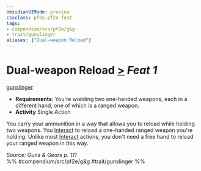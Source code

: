 ```yaml
---
obsidianUIMode: preview
cssclass: pf2e,pf2e-feat
tags:
- compendium/src/pf2e/g&g
- trait/gunslinger
aliases: ["Dual-weapon Reload"]
---
```

# Dual-weapon Reload  [>](../../rules/core-rulebook/chapter-9-playing-the-game.md#Actions "Single Action") *Feat 1*  
[gunslinger](../../rules/traits/gunslinger-g-g.md)  

- **Requirements**: You're wielding two one-handed weapons, each in a different hand, one of which is a ranged weapon.
- **Activity** Single Action

You carry your ammunition in a way that allows you to reload while holding two weapons. You [Interact](../../rules/actions/interact.md) to reload a one-handed ranged weapon you're holding. Unlike most [Interact](../../rules/actions/interact.md) actions, you don't need a free hand to reload your ranged weapon in this way.

*Source: Guns & Gears p. 111*  
%% #compendium/src/pf2e/g&g #trait/gunslinger %%